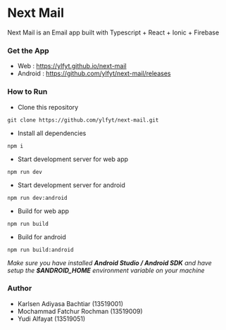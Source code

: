 # Next Mail

Next Mail is an Email app built with Typescript + React + Ionic + Firebase

### Get the App

- Web : https://ylfyt.github.io/next-mail
- Android : https://github.com/ylfyt/next-mail/releases

### How to Run

- Clone this repository

```
git clone https://github.com/ylfyt/next-mail.git
```

- Install all dependencies

```
npm i
```

- Start development server for web app

```
npm run dev
```

- Start development server for android

```
npm run dev:android
```

- Build for web app

```
npm run build
```

- Build for android

```
npm run build:android
```

_Make sure you have installed **Android Studio / Android SDK** and have setup the **$ANDROID_HOME** environment variable on your machine_

### Author

- Karlsen Adiyasa Bachtiar (13519001)
- Mochammad Fatchur Rochman (13519009)
- Yudi Alfayat (13519051)
